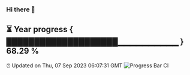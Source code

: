 ### Hi there 👋
⏳ Year progress { ████████████████████▁▁▁▁▁▁▁▁▁▁ } 68.29 %
---
⏰ Updated on Thu, 07 Sep 2023 06:07:31 GMT
![Progress Bar CI](https://github.com/Moyi321/Moyi321/workflows/Progress%20Bar%20CI/badge.svg)
